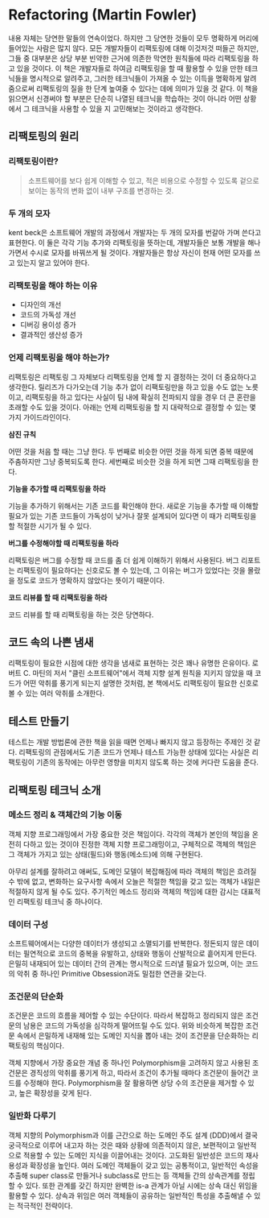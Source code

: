 # Refactoring (Martin Fowler)

내용 자체는 당연한 말들의 연속이었다. 하지만 그 당연한 것들이 모두 명확하게 머리에 들어있는 사람은 많지 않다. 모든 개발자들이 리팩토링에 대해 이것저것 떠들곤 하지만, 그들 중 대부분은 상당 부분 빈약한 근거에 의존한 막연한 원칙들에 따라 리팩토링을 하고 있을 것이다. 이 책은 개발자들로 하여금 리팩토링을 할 때 활용할 수 있을 만한 테크닉들을 명시적으로 알려주고, 그러한 테크닉들이 가져올 수 있는 이득을 명확하게 알려줌으로써 리팩토링의 질을 한 단계 높여줄 수 있다는 데에 의미가 있을 것 같다. 이 책을 읽으면서 신경써야 할 부분은 단순히 나열된 테크닉을 학습하는 것이 아니라 어떤 상황에서 그 테크닉을 사용할 수 있을 지 고민해보는 것이라고 생각한다.

## 리팩토링의 원리

### 리팩토링이란?

> 소프트웨어를 보다 쉽게 이해할 수 있고, 적은 비용으로 수정할 수 있도록 겉으로 보이는 동작의 변화 없이 내부 구조를 변경하는 것.

### 두 개의 모자

kent beck은 소프트웨어 개발의 과정에서 개발자는 두 개의 모자를 번갈아 가며 쓴다고 표현한다. 이 둘은 각각 기능 추가와 리팩토링을 뜻하는데, 개발자들은 보통 개발을 해나가면서 수시로 모자를 바꿔쓰게 될 것이다. 개발자들은 항상 자신이 현재 어떤 모자를 쓰고 있는지 알고 있어야 한다.

### 리팩토링을 해야 하는 이유

- 디자인의 개선
- 코드의 가독성 개선
- 디버깅 용이성 증가
- 결과적인 생산성 증가

### 언제 리팩토링을 해야 하는가?

리팩토링은 리팩토링 그 자체보다 리팩토링을 언제 할 지 결정하는 것이 더 중요하다고 생각한다. 릴리즈가 다가오는데 기능 추가 없이 리팩토링만을 하고 있을 수도 없는 노릇이고, 리팩토링을 하고 있다는 사실이 팀 내에 확실히 전파되지 않을 경우 더 큰 혼란을 초래할 수도 있을 것이다. 아래는 언제 리팩토링을 할 지 대략적으로 결정할 수 있는 몇가지 가이드라인이다.

**삼진 규칙**

어떤 것을 처음 할 때는 그냥 한다. 두 번째로 비슷한 어떤 것을 하게 되면 중복 때문에 주춤하지만 그냥 중복되도록 한다. 세번째로 비슷한 것을 하게 되면 그때 리팩토링을 한다.

**기능을 추가할 때 리팩토링을 하라**

기능을 추가하기 위해서는 기존 코드를 확인해야 한다. 새로운 기능을 추가할 때 이해할 필요가 있는 기존 코드들이 가독성이 낮거나 잘못 설계되어 있다면 이 때가 리팩토링을 할 적절한 시기가 될 수 있다.

**버그를 수정해야할 때 리팩토링을 하라**

리팩토링은 버그를 수정할 때 코드를 좀 더 쉽게 이해하기 위해서 사용된다. 버그 리포트는 리팩토링이 필요하다는 신호로도 볼 수 있는데, 그 이유는 버그가 있었다는 것을 몰랐을 정도로 코드가 명확하지 않았다는 뜻이기 때문이다.

**코드 리뷰를 할 때 리팩토링을 하라**

코드 리뷰를 할 때 리팩토링을 하는 것은 당연하다.

## 코드 속의 나쁜 냄새

리팩토링이 필요한 시점에 대한 생각을 냄새로 표현하는 것은 꽤나 유명한 은유이다. 로버트 C. 마틴의 저서  "클린 소프트웨어"에서 객체 지향 설계 원칙을 지키지 않았을 때 코드가 어떤 악취를 풍기게 되는지 설명한 것처럼, 본 책에서도 리팩토링이 필요한 신호로 볼 수 있는 여러 악취를 소개한다.

## 테스트 만들기

테스트는 개발 방법론에 관한 책을 읽을 때면 언제나 빠지지 않고 등장하는 주제인 것 같다. 리팩토링의 관점에서도 기존 코드가 언제나 테스트 가능한 상태에 있다는 사실은 리팩토링이 기존의 동작에는 아무런 영향을 미치지 않도록 하는 것에 커다란 도움을 준다.

## 리팩토링 테크닉 소개

### 메소드 정리 & 객체간의 기능 이동

객체 지향 프로그래밍에서 가장 중요한 것은 책임이다. 각각의 객체가 본인의 책임을 온전히 다하고 있는 것이야 진정한 객체 지향 프로그래밍이고, 구체적으로 객체의 책임은 그 객체가 가지고 있는 상태(필드)와 행동(메소드)에 의해 구현된다.

아무리 설계를 잘하려고 애써도, 도메인 모델이 복잡해짐에 따라 객체의 책임은 흐려질 수 밖에 없고, 변화하는 요구사항 속에서 오늘은 적절한 책임을 갖고 있는 객체가 내일은 적절하지 않게 될 수도 있다. 주기적인 메소드 정리와 객체의 책임에 대한 감시는 대표적인 리팩토링 테크닉 중 하나이다.

### 데이터 구성

소프트웨어에서는 다양한 데이터가 생성되고 소멸되기를 반복한다. 정돈되지 않은 데이터는 필연적으로 코드의 중복을 유발하고, 상태와 행동이 산발적으로 흩어지게 만든다. 은밀히 내재되어 있는 데이터 간의 관계는 명시적으로 드러낼 필요가 있으며, 이는 코드의 악취 중 하나인 Primitive Obsession과도 밀접한 연관을 갖는다.

### 조건문의 단순화

조건문은 코드의 흐름을 제어할 수 있는 수단이다. 따라서 복잡하고 정리되지 않은 조건문의 남용은 코드의 가독성을 심각하게 떨어뜨릴 수도 있다. 위와 비슷하게 복잡한 조건문 속에서 은밀하게 내재해 있는 도메인 지식을 뽑아 내는 것이 조건문을 단순화하는 리팩토링의 핵심이다.

객체 지향에서 가장 중요한 개념 중 하나인 Polymorphism을 고려하지 않고 사용된 조건문은 경직성의 악취를 풍기게 하고, 따라서 조건이 추가될 때마다 조건문이 들어간 코드를 수정해야 한다. Polymorphism을 잘 활용하면 상당 수의 조건문을 제거할 수 있고, 높은 확장성을 갖게 된다.

### 일반화 다루기

객체 지향의 Polymorphism과 이를 근간으로 하는 도메인 주도 설계 (DDD)에서 결국 궁극적으로 이루어 내고자 하는 것은 때와 상황에 의존적이지 않은, 보편적이고 일반적으로 적용할 수 있는 도메인 지식을 이끌어내는 것이다. 고도화된 일반성은 코드의 재사용성과 확장성을 높인다. 여러 도메인 객체들이 갖고 있는 공통적이고, 일반적인 속성을 추출해 super class로 만들거나 subclass로 만드는 등 객체들 간의 상속관계를 정립할 수 있다. 또한 관계를 갖긴 하지만 완벽한 is-a 관계가 아닐 시에는 상속 대신 위임을 활용할 수 있다. 상속과 위임은 여러 객체들이 공유하는 일반적인 특성을 추출해낼 수 있는 적극적인 전략이다.